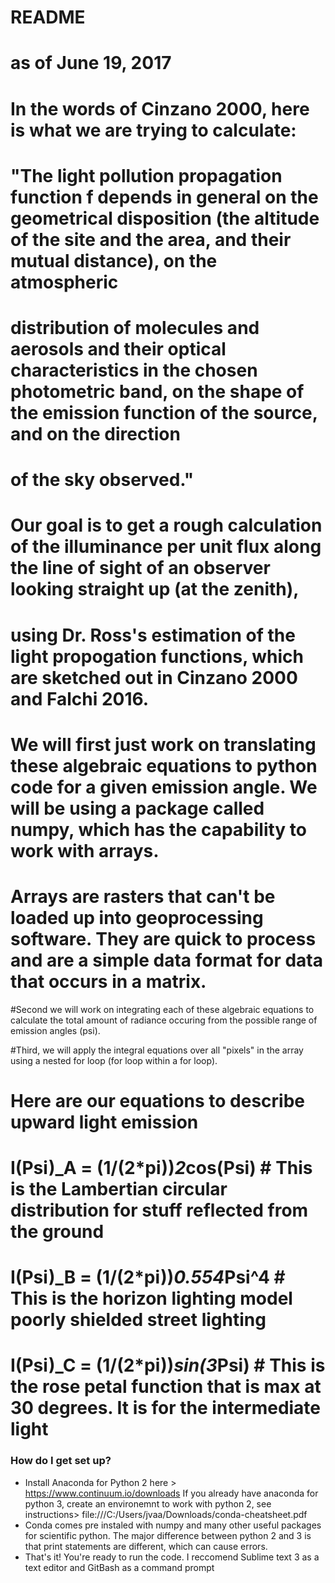 # README #
# as of June 19, 2017
# In the words of Cinzano 2000, here is what we are trying to calculate: 
# "The light pollution propagation function f depends in general on the geometrical disposition (the altitude of the site and the area, and their mutual distance), on the atmospheric
# distribution of molecules and aerosols and their optical characteristics in the chosen photometric band, on the shape of the emission function of the source, and on the direction 
# of the sky observed." 

# Our goal is to get a rough calculation of the illuminance per unit flux along the line of sight of an observer looking straight up (at the zenith), 
# using Dr. Ross's estimation of the light propogation functions, which are sketched out in Cinzano 2000 and Falchi 2016.

# We will first just work on translating these algebraic equations to python code for a given emission angle. We will be using a package called numpy, which has the capability to work with arrays. 
# Arrays are rasters that can't be loaded up into geoprocessing software. They are quick to process and are a simple data format for data that occurs in a matrix.

#Second we will work on integrating each of these algebraic equations to calculate the total amount of radiance occuring from the possible range of emission angles (psi).

#Third, we will apply the integral equations over all "pixels" in the array using a nested for loop (for loop within a for loop).

# Here are our equations to describe upward light emission

# I(Psi)_A = (1/(2*pi))*2*cos(Psi)   # This is the Lambertian circular distribution for stuff reflected from the ground
# I(Psi)_B = (1/(2*pi))*0.554*Psi^4  # This is the horizon lighting model poorly shielded street lighting
# I(Psi)_C = (1/(2*pi))*sin(3*Psi)   # This is the rose petal function that is max at 30 degrees. It is for the intermediate light


### How do I get set up? ###

* Install Anaconda for Python 2 here > https://www.continuum.io/downloads If you already have anaconda for python 3, create an environemnt to work with python 2, see instructions> file:///C:/Users/jvaa/Downloads/conda-cheatsheet.pdf
* Conda comes pre instaled with numpy and many other useful packages for scientific python. The major difference between python 2 and 3 is that print statements are different, which can cause errors.
* That's it! You're ready to run the code. I reccomend Sublime text 3 as a text editor and GitBash as a command prompt
